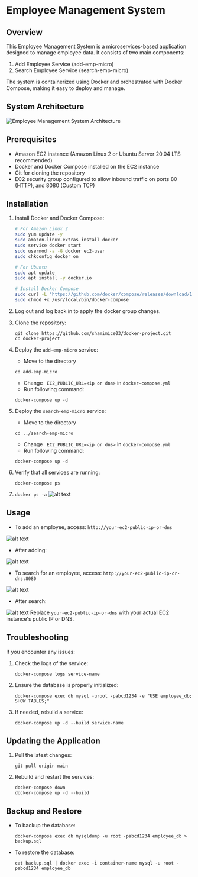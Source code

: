 # Employee Management System

## Overview

This Employee Management System is a microservices-based application designed to manage employee data. It consists of two main components:

1. Add Employee Service (add-emp-micro)
2. Search Employee Service (search-emp-micro)

The system is containerized using Docker and orchestrated with Docker Compose, making it easy to deploy and manage.

## System Architecture

![Employee Management System Architecture](./docs/image.png)

## Prerequisites

- Amazon EC2 instance (Amazon Linux 2 or Ubuntu Server 20.04 LTS recommended)
- Docker and Docker Compose installed on the EC2 instance
- Git for cloning the repository
- EC2 security group configured to allow inbound traffic on ports 80 (HTTP), and 8080 (Custom TCP)

## Installation

<!-- 1. Connect to your EC2 instance:
   ```
   ssh -i your-key.pem ec2-user@your-ec2-public-dns
   ``` -->

1. Install Docker and Docker Compose:
   ```bash
   # For Amazon Linux 2
   sudo yum update -y
   sudo amazon-linux-extras install docker
   sudo service docker start
   sudo usermod -a -G docker ec2-user
   sudo chkconfig docker on

   # For Ubuntu
   sudo apt update
   sudo apt install -y docker.io

   # Install Docker Compose
   sudo curl -L "https://github.com/docker/compose/releases/download/1.29.2/docker-compose-$(uname -s)-$(uname -m)" -o /usr/local/bin/docker-compose
   sudo chmod +x /usr/local/bin/docker-compose
   ```

2. Log out and log back in to apply the docker group changes.

3. Clone the repository:
   ```
   git clone https://github.com/shamimice03/docker-project.git
   cd docker-project
   ```

6. Deploy the `add-emp-micro` service:
   - Move to the directory
   ```
   cd add-emp-micro
   ```
   - Change ` EC2_PUBLIC_URL=<ip or dns>` in `docker-compose.yml`
   - Run following command:
   ```
   docker-compose up -d
   ```

7. Deploy the `search-emp-micro` service:
   - Move to the directory
   ```
   cd ../search-emp-micro
   ```
   - Change ` EC2_PUBLIC_URL=<ip or dns>` in `docker-compose.yml`
   - Run following command:
   ```
   docker-compose up -d
   ```

8. Verify that all services are running:
   ```
   docker-compose ps
   ```

9. `docker ps -a`
![alt text](./docs/image-8.png)

## Usage
- To add an employee, access: `http://your-ec2-public-ip-or-dns`

![alt text](./docs/image-6.png)
- After adding:

![alt text](./docs/image-3.png)
- To search for an employee, access: `http://your-ec2-public-ip-or-dns:8080`

![alt text](./docs/image-4.png)
- After search:

![alt text](./docs/image-5.png)
Replace `your-ec2-public-ip-or-dns` with your actual EC2 instance's public IP or DNS.

## Troubleshooting

If you encounter any issues:

1. Check the logs of the service:
   ```
   docker-compose logs service-name
   ```

2. Ensure the database is properly initialized:
   ```
   docker-compose exec db mysql -uroot -pabcd1234 -e "USE employee_db; SHOW TABLES;"
   ```

3. If needed, rebuild a service:
   ```
   docker-compose up -d --build service-name
   ```

## Updating the Application

1. Pull the latest changes:
   ```
   git pull origin main
   ```

2. Rebuild and restart the services:
   ```
   docker-compose down
   docker-compose up -d --build
   ```

## Backup and Restore

- To backup the database:
  ```
  docker-compose exec db mysqldump -u root -pabcd1234 employee_db > backup.sql
  ```

- To restore the database:
  ```
  cat backup.sql | docker exec -i container-name mysql -u root -pabcd1234 employee_db
  ```

